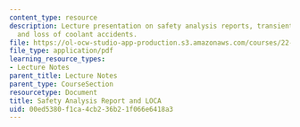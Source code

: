 ```yaml
---
content_type: resource
description: Lecture presentation on safety analysis reports, transients and accidents,
  and loss of coolant accidents.
file: https://ol-ocw-studio-app-production.s3.amazonaws.com/courses/22-091-nuclear-reactor-safety-spring-2008/00ed5380f1ca4cb236b21f066e6418a3_MIT22_091S08_lec10.pdf
file_type: application/pdf
learning_resource_types:
- Lecture Notes
parent_title: Lecture Notes
parent_type: CourseSection
resourcetype: Document
title: Safety Analysis Report and LOCA
uid: 00ed5380-f1ca-4cb2-36b2-1f066e6418a3
---
```


